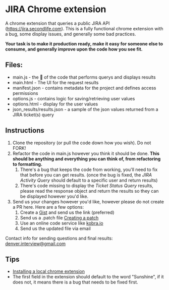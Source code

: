 # JIRA Chrome extension
A chrome extension that queries a public JIRA API (https://jira.secondlife.com).  This is a fully functional chrome extension with a bug, some display issues, and generally some bad practices.  

**Your task is to make it production ready, make it easy for someone else to consume, and generally improve upon the code how you see fit.**

## Files:
* main.js - the :meat_on_bone: of the code that performs querys and displays results
* main.html - The UI for the request results
* manifest.json - contains metadata for the project and defines access permissions
* options.js - contains logic for saving/retrieving user values
* options.html - display for the user values
* json_results/results.json - a sample of the json values returned from a JIRA ticket(s) query

## Instructions
1. Clone the repository (or pull the code down how you wish).  Do not FORK! 
2. Refactor the code in main.js however you think it should be done. **This should be anything and everything you can think of, from refactoring to formatting.**  
   1. There's a bug that keeps the code from working, you'll need to fix that before you can get results. (once the bug is fixed, the *JIRA Activity Query* should default to a specific user and return results) 
   2. There's code missing to display the *Ticket Status Query* results, please read the response object and return the results so they can be displayed however you'd like.
3. Send us your changes however you'd like, however please do not create a PR here.  Here are a few options:
   1. Create a [Gist](https://gist.github.com/) and send us the link (preferred)
   2. Send us a .patch file [Creating a patch](https://stackoverflow.com/questions/5159185/create-a-git-patch-from-the-changes-in-the-current-working-directory)
   3. Use an online code service like [kobra.io](https://kobra.io/#/)
   4. Send us the updated file via email
  
Contact info for sending questions and final results:  denver.interview@gmail.com

## Tips
* [Installing a local chrome extension](https://developer.chrome.com/extensions/getstarted#unpacked)
* The first field in the extension should default to the word "Sunshine", if it does not, it means there is a bug that needs to be fixed first.